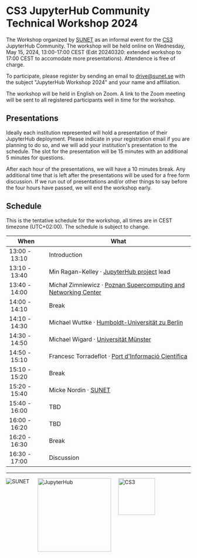 # CS3 JupyterHub Community Technical Workshop 2024

The Workshop organized by [SUNET](https://sunet.se) as an informal event for the [CS3](https://www.cs3community.org/) JupyterHub Community.
The workshop will be held online on Wednesday, May 15, 2024, 13:00-17:00 CEST (Edit 20240320: extended workshop to 17:00 CEST to accomodate more presentations). Attendence is free of charge.

To participate, please register by sending an email to [drive@sunet.se](mailto:drive@sunet.se) with the subject "JupyterHub Workshop 2024" and your name and affiliation.

The workshop will be held in English on Zoom. A link to the Zoom meeting will be sent to all registered participants well in time for the workshop.

## Presentations

Ideally each institution represented will hold a presentation of their JupyterHub deployment.
Please indicate in your registration email if you are planning to do so, and we will add your institution's presentation to the schedule.
The slot for the presentation will be 15 minutes with an additional 5 minutes for questions.

After each hour of the presentations, we will have a 10 minutes break. Any additional time that is left after the presentations will be used for a free form discussion.
If we run out of presentations and/or other things to say before the four hours have passed, we will end the workshop early.

## Schedule

This is the tentative schedule for the workshop, all times are in CEST timezone (UTC+02:00). The schedule is subject to change.

| When | What |
| --- | --- |
| 13:00&nbsp;-&nbsp;13:10 | Introduction |
| 13:10&nbsp;-&nbsp;13:40 | Min Ragan-Kelley · [JupyterHub project](https://jupyter.org/hub) lead |
| 13:40&nbsp;-&nbsp;14:00 | Michał Zimniewicz · [Poznan Supercomputing and Networking Center](https://psnc.pl/) |
| 14:00&nbsp;-&nbsp;14:10 | Break |
| 14:10&nbsp;-&nbsp;14:30 | Michael Wuttke · [Humboldt-Universität zu Berlin](https://www.hu-berlin.de/en) |
| 14:30&nbsp;-&nbsp;14:50 | Michael Wigard · [Universität Münster](https://www.uni-muenster.de/en) |
| 14:50&nbsp;-&nbsp;15:10 | Francesc Torradeflot · [Port d'Informació Científica](https://www.pic.es/) |
| 15:10&nbsp;-&nbsp;15:20 | Break |
| 15:20&nbsp;-&nbsp;15:40 | Micke Nordin · [SUNET](https://sunet.se/en) |
| 15:40&nbsp;-&nbsp;16:00 | TBD |
| 16:00&nbsp;-&nbsp;16:20 | TBD |
| 16:20&nbsp;-&nbsp;16:30 | Break |
| 16:30&nbsp;-&nbsp;17:00 | Discussion |
---
<img src="/assets/sunet.svg" alt="SUNET" style="vertical-align: text-top;hight: 100px;" align="left"/>&nbsp;&nbsp;&nbsp;&nbsp;&nbsp;<img src="/assets/hublogo.svg" alt="JupyterHub" style="vertical-align: text-top;width: 200px;" align="middle"/>&nbsp;&nbsp;&nbsp;&nbsp;&nbsp;<img src="/assets/cs3-logo.png" alt="CS3" style="vertical-align: text-top; height:100px;" align="middle"/>

